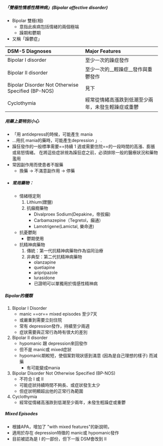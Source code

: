 ##### 「雙極性情感性精神病」(Bipolar affective disorder)
- Bipolar 雙極(相)
	- 意指此疾病包括情緒的兩個極端
	- 躁期和鬱期
- 又稱「躁鬱症」


DSM-5 Diagnoses |Major Features
:--|:--
Bipolar I disorder | 至少一次的躁症發作 
Bipolar II disorder | 至少一次的__輕躁症__發作與重鬱發作
Bipolar Disorder Not Otherwise Specified (BP-NOS) | 見下
Cyclothymia | 經常從情緒高漲跌到低潮至少兩年，未發生輕躁症或重鬱
 

##### 用藥上要特別小心
- 「用 antidepress的時候，可能產生 mania
- ...用抗 mania的藥時，可能產生depression 」
.
- 躁狂發作的一般標準需要==持續 1 週或需要住院==的一段時間的高漲、膨脹或易怒情緒。 
在將這些症狀視為躁狂症之前，必須排除一般的醫療狀況和藥物濫用
- 常因副作用而使患者不服藥
	- 換藥 -> 不滿意副作用 -> 停藥
- ##### 常用藥物：
	- 情緒穩定劑
		1. Lithium(鋰鹽) 
		2. 抗癲癇藥物
			- Divalproex Sodium(Depakine，帝拔癲) 
			- Carbamazepine（Tegretol，癲通）
			- Lamotrigene(Lamictal, 樂命達)
	- 抗憂鬱劑
		- 鬱期使用
	- 抗精神病藥物
		1. 傳統：第一代抗精神病藥物作為協同治療
		2. 非典型：第二代抗精神病藥物
			- olanzapine
			- quetiapine
			- aripripazole
			- lurasidone 
			- 已證明可以單獨用於情感性精神病
##### Bipolar的種類
1. Bipolar I Disorder
	- manic ==or== mixed episodes 至少7天
	- 或嚴重到需要立刻住院
	- 常有 depression發作，持續至少兩週
	- 症狀需要與正常行為時有很大的差別
2. Bipolar II disorder
	- hypomanic 跟 depression來回發作
	- 但不是 manic或 mixed症狀
	- hypomanic期較短，使個案對現狀感到滿意 (因為是自己理想的樣子) 而減藥
		- 有可能變成mania
3. Bipolar Disorder Not Otherwise Specified (BP-NOS)
	- 不符合 I 或 II
	- 可能症狀持續時間不夠長、或症狀發生太少
	- 但症狀明顯超出他的正常行為範圍
4. Cyclothymia
	- 經常從情緒高漲跌到低潮至少兩年，未發生輕躁症或重鬱

##### Mixed Episodes
- 根據APA，增加了 "with mixed features"的新說明，
- 適用於存在 depression特徵的 manic或 hypomanic發作
- 目前被認為是 I 的一部份，但下一版 DSM會改到 II